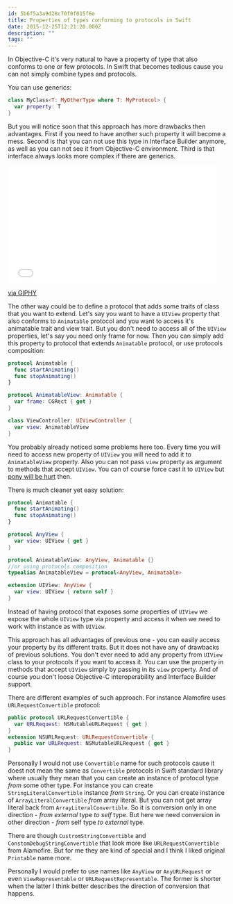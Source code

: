 ```yaml
---
id: 5b6f5a3a9d28c70f0f015f6e
title: Properties of types conforming to protocols in Swift
date: 2015-12-25T12:21:20.000Z
description: ""
tags: ""
---
```


In Objective-C it's very natural to have a property of type that also conforms to one or few protocols. In Swift that becomes tedious cause you can not simply combine types and protocols.

<!-- description -->

You can use generics:

```swift
class MyClass<T: MyOtherType where T: MyProtocol> {
  var property: T
}
```

But you will notice soon that this approach has more drawbacks then advantages. First if you need to have another such property it will become a mess. Second is that you can not use this type in Interface Builder anymore, as well as you can not see it from Objective-C environment. Third is that interface always looks more complex if there are generics.

<iframe src="//giphy.com/embed/LrRcT6zYxAMRW" width="480" height="270" frameborder="0" class="giphy-embed" allowfullscreen></iframe>

[via GIPHY](http://giphy.com/gifs/one-direction-harry-styles-hmm-LrRcT6zYxAMRW)

The other way could be to define a protocol that adds some traits of class that you want to extend. Let's say you want to have a `UIView` property that also conforms to `Animatable` protocol and you want to access it's animatable trait and view trait. But you don't need to access all of the `UIView` properties, let's say you need only frame for now. Then you can simply add this property to protocol that extends `Animatable` protocol, or use protocols composition:

```swift
protocol Animatable {
  func startAnimating()
  func stopAnimating()
}

protocol AnimatableView: Animatable {
  var frame: CGRect { get }
}

class ViewController: UIViewController {
  var view: AnimatableView
}
```

You probably already noticed some problems here too. Every time you will need to access new property of `UIView` you will need to add it to `AnimatableView` property. Also you can not pass `view` property as argument to methods that accept `UIView`. You can of course force cast it to `UIView` but [pony will be hurt](http://alisoftware.github.io/swift/2015/09/14/thinking-in-swift-1-addendum/) then.

There is much cleaner yet easy solution:

```swift
protocol Animatable {
  func startAnimating()
  func stopAnimating()
}

protocol AnyView {
  var view: UIView { get }
}

protocol AnimatableView: AnyView, Animatable {}
//or using protocols composition
typealias AnimatableView = protocol<AnyView, Animatable>

extension UIView: AnyView {
  var view: UIView { return self }
}
```

Instead of having protocol that exposes _some_ properties of `UIView` we expose the whole `UIView` type via property and access it when we need to work with instance as with `UIView`.

This approach has all advantages of previous one - you can easily access your property by its different traits. But it does not have any of drawbacks of previous solutions. You don't ever need to add any property from `UIView` class to your protocols if you want to access it. You can use the property in methods that accept `UIView` simply by passing in its `view` property. And of course you don't loose Objective-C interoperability and Interface Builder support.

There are different examples of such approach. For instance Alamofire uses `URLRequestConvertible` protocol:

```swift
public protocol URLRequestConvertible {
  var URLRequest: NSMutableURLRequest { get }
}
extension NSURLRequest: URLRequestConvertible {
  public var URLRequest: NSMutableURLRequest { get }
}
```

Personally I would not use `Convertible` name for such protocols cause it doest not mean the same as `Convertible` protocols in Swift standard library where usually they mean that you can create an instance of protocol type _from_ some other type. For instance you can create `StringLiteralConvertible` instance _from_ `String`. Or you can create instance of `ArrayLiteralConvertible` _from_ array literal. But you can not get array literal back from `ArrayLiteralConvertible`. So it is conversion only in one direction - _from external_ type _to self_ type. But here we need conversion in other direction - _from_ self type _to external_ type.

There are though `CustromStringConvertible` and `ConstomDebugStringConvertible` that look more like `URLRequestConvertible` from Alamofire. But for me they are kind of special and I think I liked original `Printable` name more.

Personally I would prefer to use names like `AnyView` or `AnyURLRequest` or even `ViewRepresentable` or `URLRequestRepresentable`. The former is shorter when the latter I think better describes the direction of conversion that happens.
